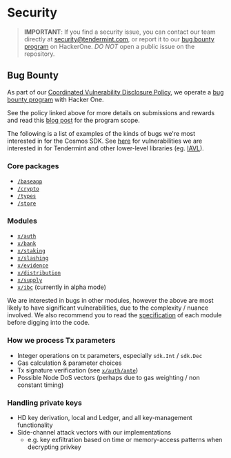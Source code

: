 # Security

> **IMPORTANT**: If you find a security issue, you can contact our team directly at
security@tendermint.com, or report it to our [bug bounty program](https://hackerone.com/tendermint) on HackerOne. *DO NOT* open a public issue on the repository.

## Bug Bounty

As part of our [Coordinated Vulnerability Disclosure Policy](https://tendermint.com/security), we operate a
[bug bounty program](https://hackerone.com/tendermint) with Hacker One.

See the policy linked above for more details on submissions and rewards and read
this [blog post](https://blog.cosmos.network/bug-bounty-program-for-tendermint-cosmos-833c67693586) for the program scope.

The following is a list of examples of the kinds of bugs we're most interested
in for the Cosmos SDK. See [here](https://github.com/dbchaincloud/tendermint/blob/master/SECURITY.md) for vulnerabilities we are interested
in for Tendermint and other lower-level libraries (eg. [IAVL](https://github.com/dbchaincloud/iavl)).

### Core packages

- [`/baseapp`](https://github.com/dbchaincloud/cosmos-sdk/tree/master/baseapp)
- [`/crypto`](https://github.com/dbchaincloud/cosmos-sdk/tree/master/crypto)
- [`/types`](https://github.com/dbchaincloud/cosmos-sdk/tree/master/types)
- [`/store`](https://github.com/dbchaincloud/cosmos-sdk/tree/master/store)

### Modules

- [`x/auth`](https://github.com/dbchaincloud/cosmos-sdk/tree/master/x/auth)
- [`x/bank`](https://github.com/dbchaincloud/cosmos-sdk/tree/master/x/bank)
- [`x/staking`](https://github.com/dbchaincloud/cosmos-sdk/tree/master/x/staking)
- [`x/slashing`](https://github.com/dbchaincloud/cosmos-sdk/tree/master/x/slashing)
- [`x/evidence`](https://github.com/dbchaincloud/cosmos-sdk/tree/master/x/evidence)
- [`x/distribution`](https://github.com/dbchaincloud/cosmos-sdk/tree/master/x/distribution)
- [`x/supply`](https://github.com/dbchaincloud/cosmos-sdk/tree/master/x/supply)
- [`x/ibc`](https://github.com/dbchaincloud/cosmos-sdk/tree/ibc-alpha/x/ibc) (currently in alpha mode)

We are interested in bugs in other modules, however the above are most likely to
have significant vulnerabilities, due to the complexity / nuance involved. We
also recommend you to read the [specification](https://github.com/dbchaincloud/cosmos-sdk/blob/master/docs/building-modules/README.md) of each module before digging into
the code.

### How we process Tx parameters

- Integer operations on tx parameters, especially `sdk.Int` / `sdk.Dec`
- Gas calculation & parameter choices
- Tx signature verification (see [`x/auth/ante`](https://github.com/dbchaincloud/cosmos-sdk/tree/master/x/auth/ante))
- Possible Node DoS vectors (perhaps due to gas weighting / non constant timing)

### Handling private keys

- HD key derivation, local and Ledger, and all key-management functionality
- Side-channel attack vectors with our implementations
  - e.g. key exfiltration based on time or memory-access patterns when decrypting privkey
